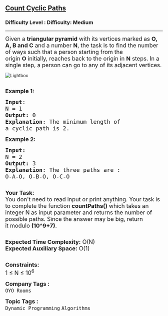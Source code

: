 <h2><a href="https://www.geeksforgeeks.org/problems/count-cyclic-paths--170647/1?page=4&difficulty=Medium&status=unsolved&sortBy=submissions">Count Cyclic Paths</a></h2><h3>Difficulty Level : Difficulty: Medium</h3><hr><div class="problems_problem_content__Xm_eO"><p><span style="font-size:18px">Given a&nbsp;<strong>triangular pyramid</strong>&nbsp;with its vertices marked as&nbsp;<strong>O, A, B and C</strong>&nbsp;and a number&nbsp;<strong>N</strong>, the task is to find the number of ways such that a person starting from the origin&nbsp;<strong>O</strong>&nbsp;initially, reaches back to the origin in <strong>N</strong> steps. In a single step, a person can go to any of its adjacent vertices.</span></p>

<p><img alt="Lightbox" src="https://media.geeksforgeeks.org/wp-content/uploads/20200520133822/pyramid1.jpg"></p>

<p><br>
<span style="font-size:18px"><strong>Example 1:</strong></span></p>

<pre><span style="font-size:18px"><strong>Input</strong>:
N = 1
<strong>Output:</strong>&nbsp;0
<strong>Explanation</strong>: The minimum length of
a cyclic path is 2.
</span></pre>

<p><span style="font-size:18px"><strong>Example 2:</strong></span></p>

<pre><span style="font-size:18px"><strong>Input:</strong>
N = 2
<strong>Output:&nbsp;</strong>3
<strong>Explanation</strong>: The three paths are :
O-A-O, O-B-O, O-C-O</span></pre>

<p><br>
<span style="font-size:18px"><strong>Your Task:&nbsp;&nbsp;</strong><br>
You don't need to read input or print anything. Your task is to complete the function&nbsp;<strong>countPaths()</strong>&nbsp;which takes&nbsp;an integer N<strong>&nbsp;</strong>as input parameter&nbsp;and returns the number of possible paths. Since the answer may be big, return it&nbsp;modulo&nbsp;<strong>(10^9+7)</strong>.&nbsp;</span></p>

<p><br>
<span style="font-size:18px"><strong>Expected Time Complexity:</strong> O(N)<br>
<strong>Expected Auxiliary Space:</strong> O(1)</span></p>

<p><br>
<span style="font-size:18px"><strong>Constraints:</strong><br>
1 ≤&nbsp;N ≤ 10<sup>6</sup></span></p>
</div><p><span style=font-size:18px><strong>Company Tags : </strong><br><code>OYO Rooms</code>&nbsp;<br><p><span style=font-size:18px><strong>Topic Tags : </strong><br><code>Dynamic Programming</code>&nbsp;<code>Algorithms</code>&nbsp;